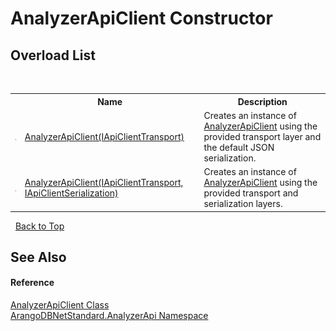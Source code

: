 # AnalyzerApiClient Constructor 
 


## Overload List
&nbsp;<table><tr><th></th><th>Name</th><th>Description</th></tr><tr><td>![Public method](media/pubmethod.gif "Public method")</td><td><a href="a7d4d26a-ec71-bd7b-6881-d57154ce03ae">AnalyzerApiClient(IApiClientTransport)</a></td><td>
Creates an instance of <a href="fe268bc6-745d-8618-0cbb-dc42b03b94a1">AnalyzerApiClient</a> using the provided transport layer and the default JSON serialization.</td></tr><tr><td>![Public method](media/pubmethod.gif "Public method")</td><td><a href="0b8ebe00-ac28-ef95-5e37-8bba308d27f4">AnalyzerApiClient(IApiClientTransport, IApiClientSerialization)</a></td><td>
Creates an instance of <a href="fe268bc6-745d-8618-0cbb-dc42b03b94a1">AnalyzerApiClient</a> using the provided transport and serialization layers.</td></tr></table>&nbsp;
<a href="#analyzerapiclient-constructor">Back to Top</a>

## See Also


#### Reference
<a href="fe268bc6-745d-8618-0cbb-dc42b03b94a1">AnalyzerApiClient Class</a><br /><a href="f48ee31e-1647-0102-266d-cd4a9dbda16e">ArangoDBNetStandard.AnalyzerApi Namespace</a><br />